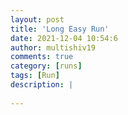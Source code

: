 ```yaml
---
layout: post
title: 'Long Easy Run'
date: 2021-12-04 10:54:6
author: multishiv19
comments: true
category: [runs]
tags: [Run]
description: |
    
---
```





<div width='100%' class='strava-embed-placeholder' data-embed-type='activity' data-embed-id='6344142468'></div>
<script src='https://strava-embeds.com/embed.js'></script>
